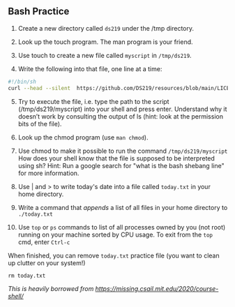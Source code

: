 ## Bash Practice 

1. Create a new directory called `ds219` under the /tmp directory.

2. Look up the touch program. The man program is your friend.

3. Use touch to create a new file called `myscript` in `/tmp/ds219`.

4. Write the following into that file, one line at a time:

```bash
#!/bin/sh
curl --head --silent  https://github.com/DS219/resources/blob/main/LICENSE
```

5. Try to execute the file, i.e. type the path to the script (/tmp/ds219/myscript) into your shell and press enter. Understand why it doesn’t work by consulting the output of ls (hint: look at the permission bits of the file).

6. Look up the chmod program (use `man chmod`).

7. Use chmod to make it possible to run the command `/tmp/ds219/myscript` How does your shell know that the file is supposed to be interpreted using sh? Hint: Run a google search for "what is the bash shebang line" for more information.

8. Use | and > to write today's date into a file called `today.txt` in your home directory.

9. Write a command that _appends_ a list of all files in your home directory to `./today.txt`

10. Use `top` or `ps` commands to list of all processes owned by you (not root) running on your machine sorted by CPU usage. To exit from the `top` cmd, enter `Ctrl-c`


When finished, you can remove `today.txt` practice file (you want to clean up clutter on your system!)

```
rm today.txt
```

*This is heavily borrowed from https://missing.csail.mit.edu/2020/course-shell/*
